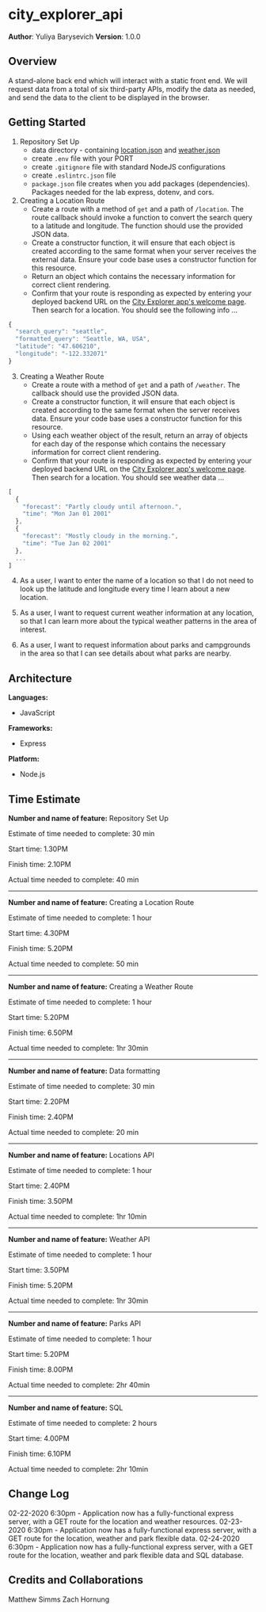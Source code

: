 # city_explorer_api  

**Author**: Yuliya Barysevich
**Version**: 1.0.0

## Overview

A stand-alone back end which will interact with a static front end. We will request data from a total of six third-party APIs, modify the data as needed, and send the data to the client to be displayed in the browser. 

## Getting Started
<!-- What are the steps that a user must take in order to build this app on their own machine and get it running? -->
1. Repository Set Up
    - data directory - containing [location.json](https://codefellows.github.io/code-301-guide/curriculum/class-06/lab/starter-code/data/location.json) and [weather.json](https://codefellows.github.io/code-301-guide/curriculum/class-06/lab/starter-code/data/weather.json)
    - create `.env` file with your PORT
    - create `.gitignore` file with standard NodeJS configurations
    - create `.eslintrc.json` file
    - `package.json` file creates when you add packages (dependencies). Packages needed for the lab express, dotenv, and cors.
2. Creating a Location Route
    - Create a route with a method of `get` and a path of `/location`. The route callback should invoke a function to convert the search query to a latitude and longitude. The function should use the provided JSON data.
    - Create a constructor function, it will ensure that each object is created according to the same format when your server receives the external data. Ensure your code base uses a constructor function for this resource.
    - Return an object which contains the necessary information for correct client rendering. 
    - Confirm that your route is responding as expected by entering your deployed backend URL on the [City Explorer app's welcome page](https://codefellows.github.io/code-301-guide/curriculum/city-explorer-app/front-end/). Then search for a location. You should see the following info ...

```javascript
{
  "search_query": "seattle",
  "formatted_query": "Seattle, WA, USA",
  "latitude": "47.606210",
  "longitude": "-122.332071"
}
```  

3. Creating a Weather Route
    - Create a route with a method of `get` and a path of `/weather`. The callback should use the provided JSON data.
    - Create a constructor function, it will ensure that each object is created according to the same format when the server receives data. Ensure your code base uses a constructor function for this resource.
    - Using each weather object of the result, return an array of objects for each day of the response which contains the necessary information for correct client rendering.
    - Confirm that your route is responding as expected by entering your deployed backend URL on the [City Explorer app's welcome page](https://codefellows.github.io/code-301-guide/curriculum/city-explorer-app/front-end/). Then search for a location. You should see  weather data ...

```javascript 
[
  {
    "forecast": "Partly cloudy until afternoon.",
    "time": "Mon Jan 01 2001"
  },
  {
    "forecast": "Mostly cloudy in the morning.",
    "time": "Tue Jan 02 2001"
  },
  ...
]
```

4. As a user, I want to enter the name of a location so that I do not need to look up the latitude and longitude every time I learn about a new location.

5. As a user, I want to request current weather information at any location, so that I can learn more about the typical weather patterns in the area of interest.

6. As a user, I want to request information about parks and campgrounds in the area so that I can see details about what parks are nearby.


## Architecture

**Languages:**

- JavaScript

**Frameworks:**

- Express

**Platform:**

- Node.js

## Time Estimate

**Number and name of feature:** Repository Set Up

Estimate of time needed to complete: 30 min

Start time: 1.30PM

Finish time: 2.10PM

Actual time needed to complete: 40 min
___________________________________________________________________
**Number and name of feature:** Creating a Location Route

Estimate of time needed to complete: 1 hour

Start time: 4.30PM

Finish time: 5.20PM

Actual time needed to complete: 50 min
___________________________________________________________________
**Number and name of feature:** Creating a Weather Route

Estimate of time needed to complete: 1 hour

Start time: 5.20PM

Finish time: 6.50PM

Actual time needed to complete: 1hr 30min
___________________________________________________________________
**Number and name of feature:** Data formatting

Estimate of time needed to complete: 30 min

Start time: 2.20PM

Finish time: 2.40PM

Actual time needed to complete: 20 min
___________________________________________________________________
**Number and name of feature:** Locations API

Estimate of time needed to complete: 1 hour

Start time: 2.40PM

Finish time: 3.50PM

Actual time needed to complete: 1hr 10min
___________________________________________________________________
**Number and name of feature:** Weather API

Estimate of time needed to complete: 1 hour

Start time: 3.50PM

Finish time: 5.20PM

Actual time needed to complete: 1hr 30min
___________________________________________________________________
**Number and name of feature:** Parks API

Estimate of time needed to complete: 1 hour

Start time: 5.20PM

Finish time: 8.00PM

Actual time needed to complete: 2hr 40min
___________________________________________________________________
**Number and name of feature:** SQL

Estimate of time needed to complete: 2 hours

Start time: 4.00PM

Finish time: 6.10PM

Actual time needed to complete: 2hr 10min




## Change Log

02-22-2020 6:30pm - Application now has a fully-functional express server, with a GET route for the location and weather resources.
02-23-2020 6:30pm - Application now has a fully-functional express server, with a GET route for the location, weather and park flexible data.
02-24-2020 6:30pm - Application now has a fully-functional express server, with a GET route for the location, weather and park flexible data and SQL database.

## Credits and Collaborations
Matthew Simms
Zach Hornung
